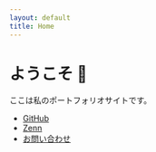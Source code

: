 ```yaml
---
layout: default
title: Home
---
```

# ようこそ 👋
ここは私のポートフォリオサイトです。
- [GitHub](https://github.com/hisao5232)
- [Zenn](https://zenn.dev/hisao5232)
- [お問い合わせ](mailto:hisao52321983@gmail.com)
